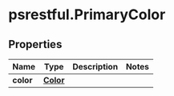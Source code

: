 # psrestful.PrimaryColor

## Properties
Name | Type | Description | Notes
------------ | ------------- | ------------- | -------------
**color** | [**Color**](Color.md) |  | 
